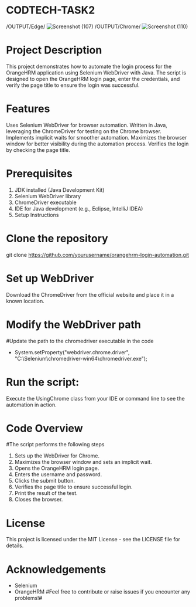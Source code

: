 # CODTECH-TASK2
/OUTPUT/Edge/
![Screenshot (107)](https://github.com/ThomasSoram/CODTECH-TASK2/assets/171699330/b9378842-25b4-4489-8b19-bc961092ee3e)
/OUTPUT/Chrome/
![Screenshot (110)](https://github.com/ThomasSoram/CODTECH-TASK2/assets/171699330/51b79778-72b3-452e-baa9-d5c208d0605b)

# Project Description
This project demonstrates how to automate the login process for the OrangeHRM application using Selenium WebDriver with Java. The script is designed to open the OrangeHRM login page, enter the credentials, and verify the page title to ensure the login was successful.

# Features
Uses Selenium WebDriver for browser automation.
Written in Java, leveraging the ChromeDriver for testing on the Chrome browser.
Implements implicit waits for smoother automation.
Maximizes the browser window for better visibility during the automation process.
Verifies the login by checking the page title.

# Prerequisites
1. JDK installed (Java Development Kit)
2. Selenium WebDriver library
3. ChromeDriver executable
4. IDE for Java development (e.g., Eclipse, IntelliJ IDEA)
5. Setup Instructions

# Clone the repository
git clone https://github.com/yourusername/orangehrm-login-automation.git

# Set up WebDriver
Download the ChromeDriver from the official website and place it in a known location.

# Modify the WebDriver path
#Update the path to the chromedriver executable in the code
 - System.setProperty("webdriver.chrome.driver", "C:\\Selenium\\chromedriver-win64\\chromedriver.exe");

# Run the script:
Execute the UsingChrome class from your IDE or command line to see the automation in action.

# Code Overview
#The script performs the following steps

1. Sets up the WebDriver for Chrome.
2. Maximizes the browser window and sets an implicit wait.
3. Opens the OrangeHRM login page.
4. Enters the username and password.
5. Clicks the submit button.
6. Verifies the page title to ensure successful login.
7. Print the result of the test.
8. Closes the browser.

# License
This project is licensed under the MIT License - see the LICENSE file for details.

# Acknowledgements
 - Selenium
 - OrangeHRM
#Feel free to contribute or raise issues if you encounter any problems!#

